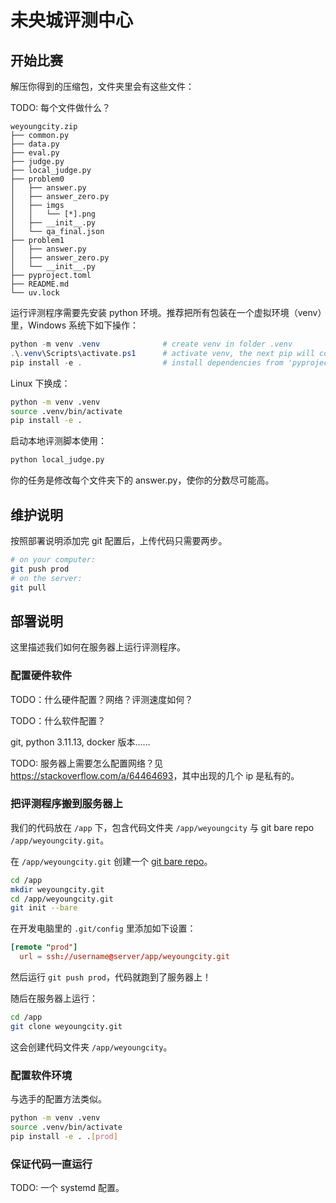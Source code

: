 # 未央城评测中心

## 开始比赛

解压你得到的压缩包，文件夹里会有这些文件：

TODO: 每个文件做什么？

```plaintext
weyoungcity.zip
├── common.py
├── data.py
├── eval.py
├── judge.py
├── local_judge.py
├── problem0
│   ├── answer.py
│   ├── answer_zero.py
│   ├── imgs
│   │   └── [*].png
│   ├── __init__.py
│   └── qa_final.json
├── problem1
│   ├── answer.py
│   ├── answer_zero.py
│   └── __init__.py
├── pyproject.toml
├── README.md
└── uv.lock
```

运行评测程序需要先安装 python 环境。推荐把所有包装在一个虚拟环境（venv）里，Windows 系统下如下操作：

```powershell
python -m venv .venv              # create venv in folder .venv
.\.venv\Scripts\activate.ps1      # activate venv, the next pip will come from .venv
pip install -e .                  # install dependencies from 'pyproject.toml' in editable mode
```

Linux 下换成：

```bash
python -m venv .venv
source .venv/bin/activate
pip install -e .
```

启动本地评测脚本使用：

```bash
python local_judge.py
```

你的任务是修改每个文件夹下的 answer.py，使你的分数尽可能高。

## 维护说明

按照部署说明添加完 git 配置后，上传代码只需要两步。

```bash
# on your computer:
git push prod
# on the server:
git pull
```

## 部署说明

这里描述我们如何在服务器上运行评测程序。

### 配置硬件软件

TODO：什么硬件配置？网络？评测速度如何？

TODO：什么软件配置？

git, python 3.11.13, docker 版本……

TODO: 服务器上需要怎么配置网络？见 <https://stackoverflow.com/a/64464693>，其中出现的几个 ip 是私有的。

### 把评测程序搬到服务器上

我们的代码放在 `/app` 下，包含代码文件夹 `/app/weyoungcity` 与 git bare repo `/app/weyoungcity.git`。

在 `/app/weyoungcity.git` 创建一个 [git bare repo](https://ratfactor.com/cards/git-bare-repos)。

```bash
cd /app
mkdir weyoungcity.git
cd /app/weyoungcity.git
git init --bare
```

在开发电脑里的 `.git/config` 里添加如下设置：

```toml
[remote "prod"]
  url = ssh://username@server/app/weyoungcity.git
```

然后运行 `git push prod`，代码就跑到了服务器上！

随后在服务器上运行：

```bash
cd /app
git clone weyoungcity.git
```

这会创建代码文件夹 `/app/weyoungcity`。

### 配置软件环境

与选手的配置方法类似。

```bash
python -m venv .venv
source .venv/bin/activate
pip install -e . .[prod]
```

### 保证代码一直运行

TODO: 一个 systemd 配置。
